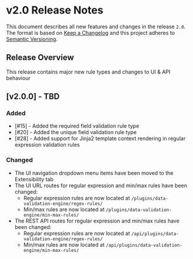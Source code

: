 # v2.0 Release Notes

This document describes all new features and changes in the release `2.0`. The format is based on [Keep a Changelog](https://keepachangelog.com/en/1.0.0/) and this project adheres to [Semantic Versioning](https://semver.org/spec/v2.0.0.html).

## Release Overview

This release contains major new rule types and changes to UI & API behaviour

## [v2.0.0] - TBD

### Added

- [#15] - Added the required field validation rule type
- [#20] - Added the unique field validation rule type
- [#28] - Added support for Jinja2 template context rendering in regular expression validation rules

### Changed

- The UI navigation dropdown menu items have been moved to the Extensibility tab
- The UI URL routes for regular expression and min/max rules have been changed:
    - Regular expression rules are now located at `/plugins/data-validation-engine/regex-rules/`
    - Min/max rules are now located at `/plugins/data-validation-engine/min-max-rules/`
- The REST API routes for regular expression and min/max rules have been changed:
    - Regular expression rules are now located at `/api/plugins/data-validation-engine/regex-rules/`
    - Min/max rules are now located at `/api/plugins/data-validation-engine/min-max-rules/`
